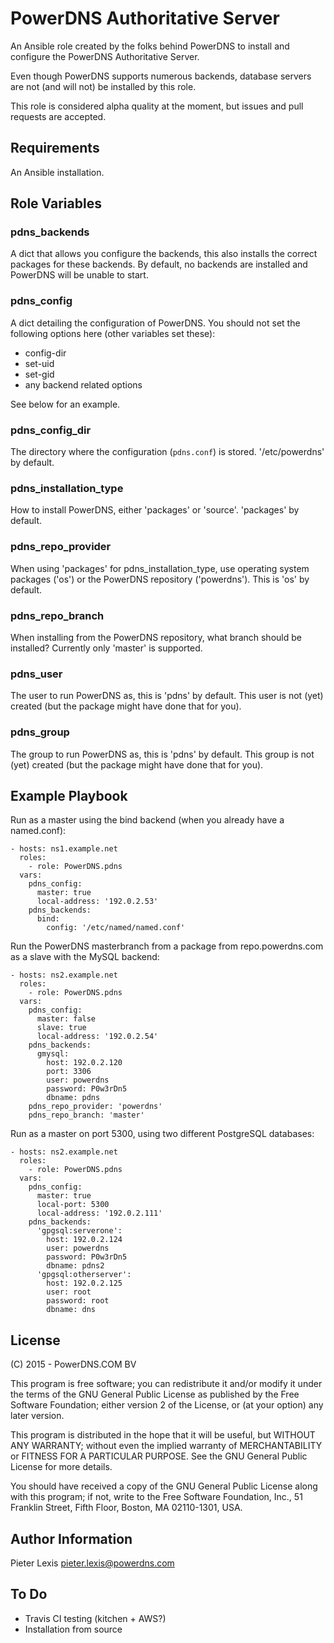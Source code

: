 PowerDNS Authoritative Server
=============================
An Ansible role created by the folks behind PowerDNS to install and configure
the PowerDNS Authoritative Server.

Even though PowerDNS supports numerous backends, database servers are not (and
will not) be installed by this role.

This role is considered alpha quality at the moment, but issues and pull requests
are accepted.

Requirements
------------
An Ansible installation.

Role Variables
--------------
### pdns_backends
A dict that allows you configure the backends, this also installs the correct
packages for these backends. By default, no backends are installed and PowerDNS
will be unable to start.

### pdns_config
A dict detailing the configuration of PowerDNS. You should not set the following
options here (other variables set these):
 * config-dir
 * set-uid
 * set-gid
 * any backend related options

See below for an example.

### pdns_config_dir
The directory where the configuration (`pdns.conf`) is stored. '/etc/powerdns'
by default.

### pdns_installation_type
How to install PowerDNS, either 'packages' or 'source'. 'packages' by default.

### pdns_repo_provider
When using 'packages' for pdns_installation_type, use operating system packages
('os') or the PowerDNS repository ('powerdns'). This is 'os' by default.

### pdns_repo_branch
 When installing from the PowerDNS repository, what branch should be installed?
Currently only 'master' is supported.

### pdns_user
The user to run PowerDNS as, this is 'pdns' by default. This user is not (yet)
created (but the package might have done that for you).

### pdns_group
The group to run PowerDNS as, this is 'pdns' by default. This group is not (yet)
created (but the package might have done that for you).

Example Playbook
----------------
Run as a master using the bind backend (when you already have a named.conf):
```
- hosts: ns1.example.net
  roles:
    - role: PowerDNS.pdns
  vars:
    pdns_config:
      master: true
      local-address: '192.0.2.53'
    pdns_backends:
      bind:
        config: '/etc/named/named.conf'
```

Run the PowerDNS masterbranch from a package from repo.powerdns.com as a slave
with the MySQL backend:
```
- hosts: ns2.example.net
  roles:
    - role: PowerDNS.pdns
  vars:
    pdns_config:
      master: false
      slave: true
      local-address: '192.0.2.54'
    pdns_backends:
      gmysql:
        host: 192.0.2.120
        port: 3306
        user: powerdns
        password: P0w3rDn5
        dbname: pdns
    pdns_repo_provider: 'powerdns'
    pdns_repo_branch: 'master'
```

Run as a master on port 5300, using two different PostgreSQL databases:
```
- hosts: ns2.example.net
  roles:
    - role: PowerDNS.pdns
  vars:
    pdns_config:
      master: true
      local-port: 5300
      local-address: '192.0.2.111'
    pdns_backends:
      'gpgsql:serverone':
        host: 192.0.2.124
        user: powerdns
        password: P0w3rDn5
        dbname: pdns2
      'gpgsql:otherserver':
        host: 192.0.2.125
        user: root
        password: root
        dbname: dns
```

License
-------
(C) 2015 - PowerDNS.COM BV

This program is free software; you can redistribute it and/or
modify it under the terms of the GNU General Public License
as published by the Free Software Foundation; either version 2
of the License, or (at your option) any later version.

This program is distributed in the hope that it will be useful,
but WITHOUT ANY WARRANTY; without even the implied warranty of
MERCHANTABILITY or FITNESS FOR A PARTICULAR PURPOSE.  See the
GNU General Public License for more details.

You should have received a copy of the GNU General Public License
along with this program; if not, write to the Free Software
Foundation, Inc., 51 Franklin Street, Fifth Floor, Boston, MA  02110-1301, USA.

Author Information
------------------
 Pieter Lexis <pieter.lexis@powerdns.com>

To Do
-----
* Travis CI testing (kitchen + AWS?)
* Installation from source
